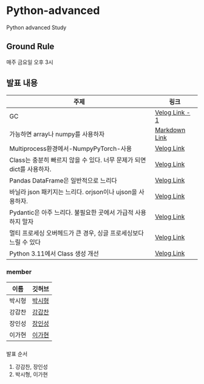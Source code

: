 # Python-advanced
Python advanced Study

## Ground Rule
매주 금요일 오후 3시

## 발표 내용
|주제|링크|
|---|---|
|GC|[Velog Link - 1](https://velog.io/@gsgh3016/%EC%83%81%ED%99%A9%EC%97%90-%EB%94%B0%EB%9D%BC-gc%EA%B0%80-%EB%B3%91%EB%AA%A9%EC%9D%BC-%EC%88%98-%EC%9E%88%EB%8B%A4.-%EC%9D%B4%EB%9F%B0-%EA%B2%BD%EC%9A%B0-gc-%EB%B0%9C%EB%8F%99-%EC%A1%B0%EA%B1%B4%EC%9D%84-%ED%8A%9C%EB%8B%9D%ED%95%A0-%EC%88%98-%EC%9E%88%EB%8B%A4.-1-GC-%EA%B0%9C%EC%9A%94)|
|가능하면 array나 numpy를 사용하자|[Markdown Link](./insung/nparray/README.md)|
|Multiprocess환경에서-NumpyPyTorch-사용|[Velog Link](https://velog.io/@sihyeong671/Multiprocess%ED%99%98%EA%B2%BD%EC%97%90%EC%84%9C-NumpyPyTorch-%EC%82%AC%EC%9A%A9)|
|Class는 충분히 빠르지 않을 수 있다. 너무 문제가 되면 dict를 사용하자.|[Velog Link](https://velog.io/@best11gh/classdictionary)|
|Pandas DataFrame은 일반적으로 느리다|[Velog Link](https://velog.io/@jis4969/Pandas-DataFrame-%EC%83%9D%EC%84%B1%EC%8B%9C-%EB%B0%9C%EC%83%9D%ED%95%98%EB%8A%94-Overhead-%EC%B8%A1%EC%A0%95)|
|바닐라 json 패키지는 느리다. orjson이나 ujson을 사용하자.|[Velog Link](https://velog.io/@best11gh/json)|
|Pydantic은 아주 느리다. 불필요한 곳에서 가급적 사용하지 말자|[Velog Link](https://velog.io/@sihyeong671/Pydantic%EC%9D%84-%EB%B6%88%ED%95%84%EC%9A%94%ED%95%9C-%EA%B3%B3%EC%97%90%EC%84%9C-%EA%B0%80%EA%B8%89%EC%A0%81-%EC%82%AC%EC%9A%A9%ED%95%98%EC%A7%80-%EB%A7%90%EC%9E%90)|
|멀티 프로세싱 오버헤드가 큰 경우, 싱글 프로세싱보다 느릴 수 있다|[Velog Link](https://velog.io/@jis4969/Python-%EB%A9%80%ED%8B%B0-%ED%94%84%EB%A1%9C%EC%84%B8%EC%8A%A4-%EC%BB%A4%EB%AE%A4%EB%8B%88%EC%BC%80%EC%9D%B4%EC%85%98-%EC%98%A4%EB%B2%84%ED%97%A4%EB%93%9C-%EC%B8%A1%EC%A0%95)|
|Python 3.11에서 Class 생성 개선|[Velog Link](https://velog.io/@jis4969/Python-3.11%EC%97%90%EC%84%9C-%EA%B0%9C%EC%84%A0%EB%90%9C-class-%EC%B4%88%EA%B8%B0%ED%99%94)|

### member
|이름|깃허브|
|---|---|
|박시형|[박시형](https://github.com/sihyeong671)|
|강감찬|[강감찬](https://github.com/gsgh3016)|
|장인성|[장인성](https://github.com/jis4969)|
|이가현|[이가현](https://github.com/best11gh)|

### 
발표 순서
1. 강감찬, 장인성
2. 박시형, 이가현
